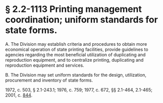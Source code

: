 # § 2.2-1113 Printing management coordination; uniform standards for state forms.

<p>A. The Division may establish criteria and procedures to obtain more economical operation of state printing facilities, provide guidelines to agencies regarding the most beneficial utilization of duplicating and reproduction equipment, and to centralize printing, duplicating and reproduction equipment and services.</p><p>B. The Division may set uniform standards for the design, utilization, procurement and inventory of state forms.</p><p>1972, c. 503, § 2.1-243.1; 1976, c. 759; 1977, c. 672, §§ 2.1-464, 2.1-465; 2001, c. <a href='http://lis.virginia.gov/cgi-bin/legp604.exe?011+ful+CHAP0844'>844</a>.</p>